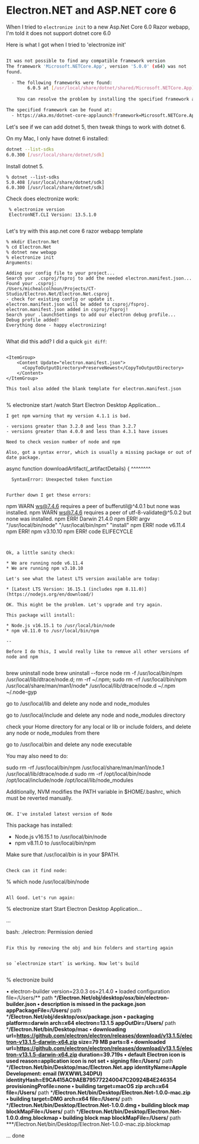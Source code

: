 # Electron.NET and ASP.NET core 6

When I tried to `electronize init` to a new Asp.Net Core 6.0 Razor
webapp, I'm told it does not support dotnet core 6.0

Here is what I got when I tried to 'electronize init'

```sh

It was not possible to find any compatible framework version
The framework 'Microsoft.NETCore.App', version '5.0.0' (x64) was not
found.

  - The following frameworks were found:
        6.0.5 at [/usr/local/share/dotnet/shared/Microsoft.NETCore.App]
	
	You can resolve the problem by installing the specified framework and/or SDK.

The specified framework can be found at:
  - https://aka.ms/dotnet-core-applaunch?framework=Microsoft.NETCore.App&framework_version=5.0.0&arch=x64&rid=osx.12-x64
```

Let's see if we can add dotnet 5, then tweak things to work with dotnet 6.

On my Mac, I only have dotnet 6 installed:

```sh
dotnet --list-sdks
6.0.300 [/usr/local/share/dotnet/sdk]
```

Install dotnet 5.


```
% dotnet --list-sdks 
5.0.408 [/usr/local/share/dotnet/sdk]
6.0.300 [/usr/local/share/dotnet/sdk]
```

Check does electronize work:
```
 % electronize version
 ElectronNET.CLI Version: 13.5.1.0
 
```

Let's try with this asp.net core 6 razor webapp template

```
% mkdir Electron.Net
% cd Electron.Net
% dotnet new webapp
% electronize init
Arguments: 

Adding our config file to your project...
Search your .csproj/fsproj to add the needed electron.manifest.json...
Found your .csproj:
/Users/michealcolhoun/Projects/CT-Studio/Electron.Net/Electron.Net.csproj
- check for existing config or update it.
electron.manifest.json will be added to csproj/fsproj.
electron.manifest.json added in csproj/fsproj!
Search your .launchSettings to add our electron debug profile...
Debug profile added!
Everything done - happy electronizing!


```

What did this add? I did a quick `git diff`:
```

<ItemGroup>
    <Content Update="electron.manifest.json">
      <CopyToOutputDirectory>PreserveNewest</CopyToOutputDirectory>
    </Content>
</ItemGroup>

This tool also added the blank template for electron.manifest.json 


```
% electronize start /watch
Start Electron Desktop Application...
```
I get npm warning that my version 4.1.1 is bad.

- versions greater than 3.2.0 and less than 3.2.7 
- versions greater than 4.0.0 and less than 4.3.1 have issues

Need to check vesion number of node and npm

Also, got a syntax error, which is usually a missing package or out of
date package. 

```
async function downloadArtifact(_artifactDetails) {
      ^^^^^^^^
      
      SyntaxError: Unexpected token function
```      

Further down I get these errors:

```
npm WARN ws@7.4.6 requires a peer of bufferutil@^4.0.1 but none was installed.
npm WARN ws@7.4.6 requires a peer of utf-8-validate@^5.0.2 but none was installed.
npm ERR! Darwin 21.4.0
npm ERR! argv "/usr/local/bin/node" "/usr/local/bin/npm" "install"
npm ERR! node v6.11.4
npm ERR! npm  v3.10.10
npm ERR! code ELIFECYCLE

```


Ok, a little sanity check:

* We are running node v6.11.4
* We are running npm v3.10.10

Let's see what the latest LTS version available are today:

* [Latest LTS Version: 16.15.1 (includes npm 8.11.0)](https://nodejs.org/en/download/)

OK. This might be the problem. Let's upgrade and try again.

This package will install:

* Node.js v16.15.1 to /usr/local/bin/node
* npm v8.11.0 to /usr/local/bin/npm

--

Before I do this, I would really like to remove all other versions of
node and npm


```
brew uninstall node
brew uninstall --force node 
rm -f /usr/local/bin/npm /usr/local/lib/dtrace/node.d;
rm -rf ~/.npm;
sudo rm -rf /usr/local/bin/npm /usr/local/share/man/man1/node* /usr/local/lib/dtrace/node.d ~/.npm ~/.node-gyp 

go to 
/usr/local/lib
and delete any node and node_modules

go to 
/usr/local/include
and delete any node and node_modules directory

check your Home directory for any local or lib or include folders, and
delete any node or node_modules from there

go to 
/usr/local/bin
and delete any node executable

You may also need to do:

sudo rm -rf /usr/local/bin/npm /usr/local/share/man/man1/node.1 /usr/local/lib/dtrace/node.d
sudo rm -rf /opt/local/bin/node /opt/local/include/node /opt/local/lib/node_modules

Additionally, NVM modifies the PATH variable in $HOME/.bashrc, which must be reverted manually.

```

OK. I've instaled latest version of Node

```
This package has installed:

* Node.js v16.15.1 to /usr/local/bin/node
* npm v8.11.0 to /usr/local/bin/npm

Make sure that /usr/local/bin is in your $PATH.
```

Check can it find node:

```
% which node
/usr/local/bin/node
```

All Good. Let's run again:

```
% electronize start 
Start Electron Desktop Application...

... 

bash: ./electron: Permission denied

```

Fix this by removing the obj and bin folders and starting again


so `electronize start` is working. Now let's build


```
% electronize build

  • electron-builder  version=23.0.3 os=21.4.0
    • loaded configuration file=/Users/** path ***/Electron.Net/obj/desktop/osx/bin/electron-builder.json
  • description is missed in the package.json appPackageFile=/Users/** path ***/Electron.Net/obj/desktop/osx/package.json
  • packaging       platform=darwin arch=x64 electron=13.1.5 appOutDir=/Users/** path ***/Electron.Net/bin/Desktop/mac
  • downloading url=https://github.com/electron/electron/releases/download/v13.1.5/electron-v13.1.5-darwin-x64.zip size=79 MB parts=8
  • downloaded url=https://github.com/electron/electron/releases/download/v13.1.5/electron-v13.1.5-darwin-x64.zip duration=39.719s
  • default Electron icon is used  reason=application icon is not set
    • signing file=/Users/** path ***/Electron.Net/bin/Desktop/mac/Electron.Net.app identityName=Apple Development: **email** (WXWWL34DPU) identityHash=E9CA415AC9AEB795772240047C20924B4E246354 provisioningProfile=none
  • building        target=macOS zip arch=x64 file=/Users/** path ***/Electron.Net/bin/Desktop/Electron.Net-1.0.0-mac.zip
  • building        target=DMG arch=x64 file=/Users/** path ***/Electron.Net/bin/Desktop/Electron.Net-1.0.0.dmg
  • building block map blockMapFile=/Users/** path ***/Electron.Net/bin/Desktop/Electron.Net-1.0.0.dmg.blockmap
  • building block map blockMapFile=/Users/** path ***/Electron.Net/bin/Desktop/Electron.Net-1.0.0-mac.zip.blockmap
  
... done
```







